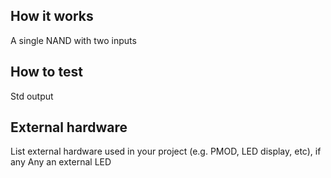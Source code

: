 <!---

This file is used to generate your project datasheet. Please fill in the information below and delete any unused
sections.

You can also include images in this folder and reference them in the markdown. Each image must be less than
512 kb in size, and the combined size of all images must be less than 1 MB.
-->

## How it works

A single NAND with two inputs

## How to test

Std output

## External hardware

List external hardware used in your project (e.g. PMOD, LED display, etc), if any Any an external LED
